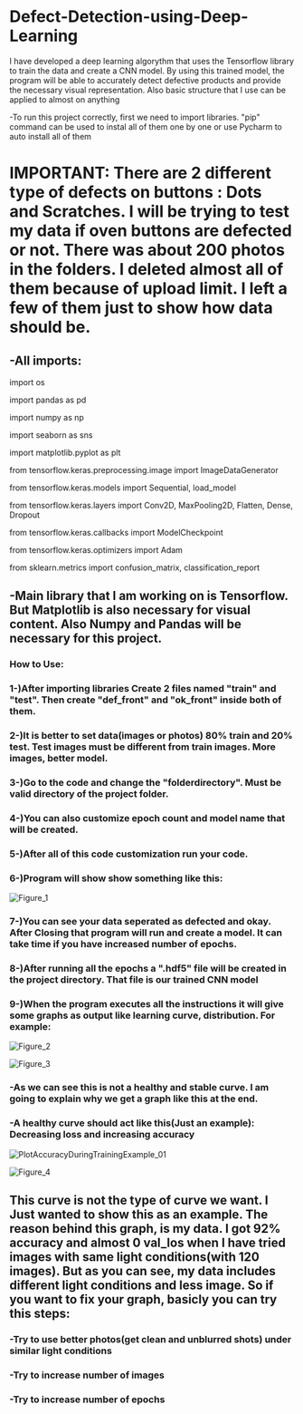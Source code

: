 # Defect-Detection-using-Deep-Learning
I have developed a deep learning algorythm that uses the Tensorflow library to train the data and create a CNN model. By using this trained model, the program will be able to accurately detect defective products and provide the necessary visual representation. Also basic structure that I use can be applied to almost on anything


-To run this project correctly, first we need to import libraries. "pip" command can be used to instal all of them one by one or use Pycharm to auto install all of them

# IMPORTANT: There are 2 different type of defects on buttons : Dots and Scratches. I will be trying to test my data if oven buttons are defected or not. There was about 200 photos in the folders. I deleted almost all of them because of upload limit. I left a few of them just to show how data should be.

## -All imports:

import os

import pandas as pd

import numpy as np

import seaborn as sns

import matplotlib.pyplot as plt

from tensorflow.keras.preprocessing.image import ImageDataGenerator

from tensorflow.keras.models import Sequential, load_model

from tensorflow.keras.layers import Conv2D, MaxPooling2D, Flatten, Dense, Dropout

from tensorflow.keras.callbacks import ModelCheckpoint

from tensorflow.keras.optimizers import Adam

from sklearn.metrics import confusion_matrix, classification_report


## -Main library that I am working on is Tensorflow. But Matplotlib is also necessary for visual content. Also Numpy and Pandas will be necessary for this project.

### How to Use:

### 1-)After importing libraries Create 2 files named "train" and "test". Then create "def_front" and "ok_front" inside both of them.

### 2-)It is better to set data(images or photos) 80% train and 20% test. Test images must be different from train images. More images, better model.

### 3-)Go to the code and change the "folderdirectory". Must be valid directory of the project folder.

### 4-)You can also customize epoch count and model name that will be created.

### 5-)After all of this code customization run your code.

### 6-)Program will show show something like this:

![Figure_1](https://user-images.githubusercontent.com/73137439/190092534-c0ef3dde-52bd-492d-91b0-d7b277829cc6.png)
### 7-)You can see your data seperated as defected and okay. After Closing that program will run and create a model. It can take time if you have increased number of epochs.

### 8-)After running all the epochs a ".hdf5" file will be created in the project directory. That file is our trained CNN model

### 9-)When the program executes all the instructions it will give some graphs as output like learning curve, distribution. For example:

![Figure_2](https://user-images.githubusercontent.com/73137439/190095216-d7e6126c-d0d9-4c57-8cb3-e7928c24736d.png)

![Figure_3](https://user-images.githubusercontent.com/73137439/190095265-be39b46a-2d65-4f5c-b06a-97209c107f0b.png)

### -As we can see this is not a healthy and stable curve. I am going to explain why we get a graph like this at the end.

### -A healthy curve should act like this(Just an example): Decreasing loss and increasing accuracy

![PlotAccuracyDuringTrainingExample_01](https://user-images.githubusercontent.com/73137439/190105785-51e2520a-d7d5-4def-8db6-ca6b31684d8c.png)

![Figure_4](https://user-images.githubusercontent.com/73137439/190095293-ef530639-3bee-422b-a619-0fd0651443f0.png)

## This curve is not the type of curve we want. I Just wanted to show this as an example. The reason behind this graph, is my data. I got 92% accuracy and almost 0 val_los when I have tried images with same light conditions(with 120 images). But as you can see, my data includes different light conditions and less image. So if you want to fix your graph, basicly you can try this steps:


### -Try to use better photos(get clean and unblurred shots) under similar light conditions
### -Try to increase number of images 
### -Try to increase number of epochs
